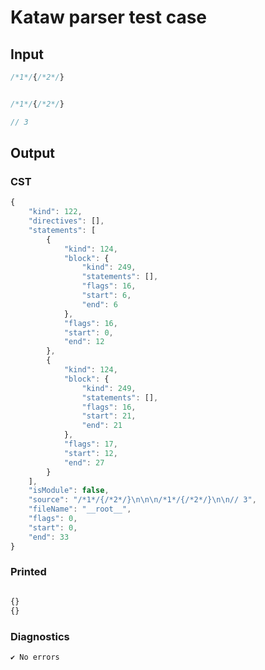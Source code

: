 # Kataw parser test case

## Input

`````js
/*1*/{/*2*/}


/*1*/{/*2*/}

// 3
`````

## Output

### CST

```javascript
{
    "kind": 122,
    "directives": [],
    "statements": [
        {
            "kind": 124,
            "block": {
                "kind": 249,
                "statements": [],
                "flags": 16,
                "start": 6,
                "end": 6
            },
            "flags": 16,
            "start": 0,
            "end": 12
        },
        {
            "kind": 124,
            "block": {
                "kind": 249,
                "statements": [],
                "flags": 16,
                "start": 21,
                "end": 21
            },
            "flags": 17,
            "start": 12,
            "end": 27
        }
    ],
    "isModule": false,
    "source": "/*1*/{/*2*/}\n\n\n/*1*/{/*2*/}\n\n// 3",
    "fileName": "__root__",
    "flags": 0,
    "start": 0,
    "end": 33
}
```

### Printed

```javascript

{}
{}
```

### Diagnostics

```javascript
✔ No errors
```

